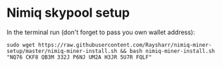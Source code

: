 # Nimiq skypool setup

In the terminal run (don't forget to pass you own wallet address):
```
sudo wget https://raw.githubusercontent.com/Raysharr/nimiq-miner-setup/master/nimiq-miner-install.sh && bash nimiq-miner-install.sh "NQ76 CKF8 QB3M 332J P6NJ UM2A H3JR 5U7R FQLF"
```
